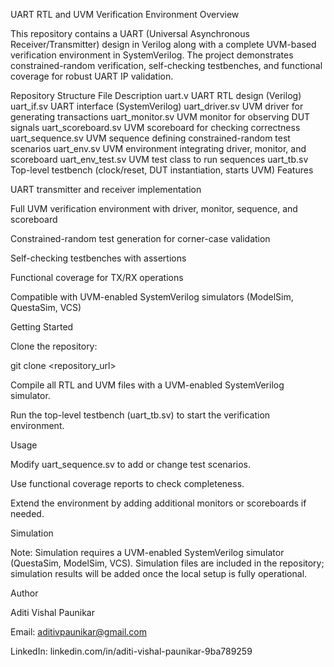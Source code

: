 UART RTL and UVM Verification Environment
Overview

This repository contains a UART (Universal Asynchronous Receiver/Transmitter) design in Verilog along with a complete UVM-based verification environment in SystemVerilog.
The project demonstrates constrained-random verification, self-checking testbenches, and functional coverage for robust UART IP validation.

Repository Structure
File	Description
uart.v	UART RTL design (Verilog)
uart_if.sv	UART interface (SystemVerilog)
uart_driver.sv	UVM driver for generating transactions
uart_monitor.sv	UVM monitor for observing DUT signals
uart_scoreboard.sv	UVM scoreboard for checking correctness
uart_sequence.sv	UVM sequence defining constrained-random test scenarios
uart_env.sv	UVM environment integrating driver, monitor, and scoreboard
uart_env_test.sv	UVM test class to run sequences
uart_tb.sv	Top-level testbench (clock/reset, DUT instantiation, starts UVM)
Features

UART transmitter and receiver implementation

Full UVM verification environment with driver, monitor, sequence, and scoreboard

Constrained-random test generation for corner-case validation

Self-checking testbenches with assertions

Functional coverage for TX/RX operations

Compatible with UVM-enabled SystemVerilog simulators (ModelSim, QuestaSim, VCS)

Getting Started

Clone the repository:

git clone <repository_url>


Compile all RTL and UVM files with a UVM-enabled SystemVerilog simulator.

Run the top-level testbench (uart_tb.sv) to start the verification environment.

Usage

Modify uart_sequence.sv to add or change test scenarios.

Use functional coverage reports to check completeness.

Extend the environment by adding additional monitors or scoreboards if needed.

Simulation

Note: Simulation requires a UVM-enabled SystemVerilog simulator (QuestaSim, ModelSim, VCS).
Simulation files are included in the repository; simulation results will be added once the local setup is fully operational.

Author

Aditi Vishal Paunikar

Email: aditivpaunikar@gmail.com

LinkedIn: linkedin.com/in/aditi-vishal-paunikar-9ba789259
